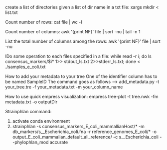 create a list of directories given a list of dir name in a txt file: 
xargs mkdir < list.txt

Count number of rows: 
cat file | wc -l 

Count number of columns:
awk '{print NF}' file | sort -nu | tail -n 1

List the total number of columns among the rows:
awk '{print NF}' file | sort -nu

IDo some operation to each files specified in a file:
while read -r i; do ls consensus_markers/$i* 1>> stdout_ls.txt 2>>stderr_ls.txt; done < ./samples_e_coli.txt

How to add your metadata to your tree
One of the identifier column has to be named SampleID
The command goes as follows --> 
add_metadata.py -t your_tree.tre -f your_metadata.txt -m your_column_name

How to use quick empress visualization: 
empress tree-plot -t tree.nwk -fm metadata.txt -o outputDir

Strainphlan command:
1. activate conda environment 
2. strainphlan -s consensus_markers_E_coli_mammallianHost/* -m db_markers/s__Escherichia_coli.fna -r reference_genomes_E_coli/* -o output_E_coli_mammalian_default_all_reference/ -c s__Escherichia_coli --phylophlan_mod accurate
